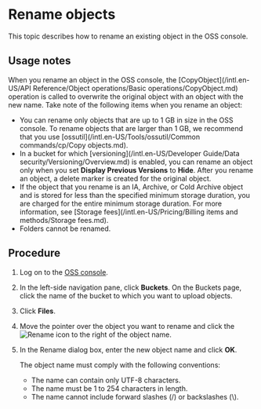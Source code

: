 # Rename objects

This topic describes how to rename an existing object in the OSS console.

## Usage notes

When you rename an object in the OSS console, the [CopyObject](/intl.en-US/API Reference/Object operations/Basic operations/CopyObject.md) operation is called to overwrite the original object with an object with the new name. Take note of the following items when you rename an object:

-   You can rename only objects that are up to 1 GB in size in the OSS console. To rename objects that are larger than 1 GB, we recommend that you use [ossutil](/intl.en-US/Tools/ossutil/Common commands/cp/Copy objects.md).
-   In a bucket for which [versioning](/intl.en-US/Developer Guide/Data security/Versioning/Overview.md) is enabled, you can rename an object only when you set **Display Previous Versions** to **Hide**. After you rename an object, a delete marker is created for the original object.
-   If the object that you rename is an IA, Archive, or Cold Archive object and is stored for less than the specified minimum storage duration, you are charged for the entire minimum storage duration. For more information, see [Storage fees](/intl.en-US/Pricing/Billing items and methods/Storage fees.md).
-   Folders cannot be renamed.

## Procedure

1.  Log on to the [OSS console](https://oss.console.aliyun.com/).

2.  In the left-side navigation pane, click **Buckets**. On the Buckets page, click the name of the bucket to which you want to upload objects.

3.  Click **Files**.

4.  Move the pointer over the object you want to rename and click the ![Rename](../images/p182159.png) icon to the right of the object name.

5.  In the Rename dialog box, enter the new object name and click **OK**.

    The object name must comply with the following conventions:

    -   The name can contain only UTF-8 characters.
    -   The name must be 1 to 254 characters in length.
    -   The name cannot include forward slashes \(/\) or backslashes \(\\\).

